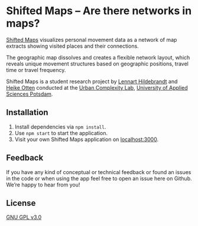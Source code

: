 # Shifted Maps – Are there networks in maps?

[Shifted Maps](https://shifted-maps.com) visualizes personal movement data as a network of map extracts showing visited places and their connections.

The geographic map dissolves and creates a flexible network layout, which reveals unique movement structures based on
geographic positions, travel time or travel frequency.

Shifted Maps is a student research project by [Lennart Hildebrandt](https://lennerd.com/) and [Heike Otten](http://www.heikeotten.de/) conducted at the [Urban Complexity Lab](https://uclab.fh-potsdam.de/), [University of Applied Sciences Potsdam](https://www.fh-potsdam.de/).

## Installation

1. Install dependencies via `npm install`.
2. Use `npm start` to start the application.
3. Visit your own Shifted Maps application on [localhost:3000](http://localhost:3000).

## Feedback

If you have any kind of conceptual or technical feedback or found an issues in the code or when using the app feel free to open an issue here on Github. We’re happy to hear from you!

## License

[GNU GPL v3.0](LICENSE)

